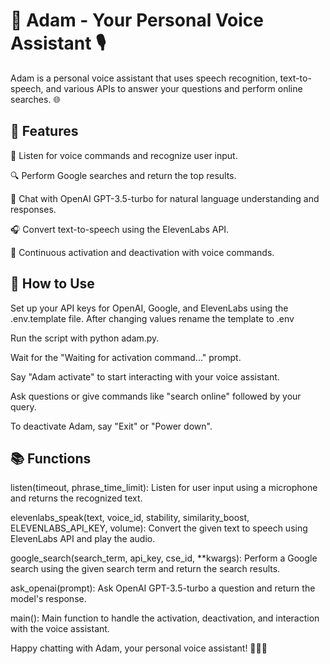 # **🤖 Adam - Your Personal Voice Assistant 🎙️**
Adam is a personal voice assistant that uses speech recognition, text-to-speech, and various APIs to answer your questions and perform online searches. 🌐

## 🚀 Features 
🎤 Listen for voice commands and recognize user input.

🔍 Perform Google searches and return the top results.

💬 Chat with OpenAI GPT-3.5-turbo for natural language understanding and responses.

🎧 Convert text-to-speech using the ElevenLabs API.

🔄 Continuous activation and deactivation with voice commands.

## 🎯 How to Use 
Set up your API keys for OpenAI, Google, and ElevenLabs using the .env.template file. After changing values rename the template to .env

Run the script with python adam.py.

Wait for the "Waiting for activation command..." prompt.

Say "Adam activate" to start interacting with your voice assistant.

Ask questions or give commands like "search online" followed by your query.

To deactivate Adam, say "Exit" or "Power down".

## 📚 Functions  
listen(timeout, phrase_time_limit): Listen for user input using a microphone and returns the recognized text.

elevenlabs_speak(text, voice_id, stability, similarity_boost, ELEVENLABS_API_KEY, volume): Convert the given text to speech using ElevenLabs API and play the audio.

google_search(search_term, api_key, cse_id, **kwargs): Perform a Google search using the given search term and return the search results.

ask_openai(prompt): Ask OpenAI GPT-3.5-turbo a question and return the model's response.

main(): Main function to handle the activation, deactivation, and interaction with the voice assistant.

Happy chatting with Adam, your personal voice assistant! 🤖💬🎉
